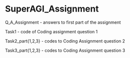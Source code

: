 # SuperAGI_Assignment

Q_A_Assignment - answers to first part of the assignment


Task1 - code of Coding assignment question 1


Task2_part{1,2,3} - codes to Coding Assignment question 2


Task3_part{1,2,3} - codes to Coding Assignment question 3
